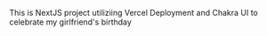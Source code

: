 This is NextJS project utiliziing Vercel Deployment and Chakra UI to celebrate my girlfriend's birthday
